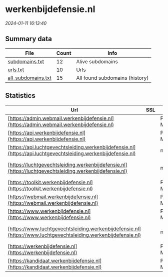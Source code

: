 # werkenbijdefensie.nl
*2024-01-11 16:13:40*
## Summary data
| File       | Count | Info |
|------------|-------|------|
|[subdomains.txt](/data/werkenbijdefensie.nl/subdomains.txt)|12|Alive subdomains|
|[urls.txt](/data/werkenbijdefensie.nl/urls.txt)|10|Urls|
|[all_subdomains.txt](/data/werkenbijdefensie.nl/all_subdomains.txt)|15|All found subdomains (history)|
## Statistics
| Url | SSL | Server | Cookie | HSTS | CSP | XFO | XXP | RP | Tech |Title |
|------------|-------|------|------|------|------|------|------|------|------|------|
|[https://admin.webmail.werkenbijdefensie.nl](https://admin.webmail.werkenbijdefensie.nl)| |Ponos Maximum| | |:warning: |:white_check_mark: |:white_check_mark: |:white_check_mark: |||
|[https://api.werkenbijdefensie.nl](https://api.werkenbijdefensie.nl)| |Ponos Maximum| | | |:white_check_mark: |:white_check_mark: |:white_check_mark: ||404 Not Found|
|[https://api.luchtgevechtsleiding.werkenbijdefensie.nl](https://api.luchtgevechtsleiding.werkenbijdefensie.nl)| |nginx| |:white_check_mark: | | | |:white_check_mark: |HSTS Nginx||
|[https://luchtgevechtsleiding.werkenbijdefensie.nl](https://luchtgevechtsleiding.werkenbijdefensie.nl)| |nginx| |:white_check_mark: | |:white_check_mark: |:white_check_mark: |:white_check_mark: |Google Tag Manag...|LGL Serious Game...|
|[https://toolkit.werkenbijdefensie.nl](https://toolkit.werkenbijdefensie.nl)| |Ponos Maximum|:warning: |:white_check_mark: |:warning: |:white_check_mark: |:white_check_mark: |:white_check_mark: |HSTS|Redirecting to p...|
|[https://webmail.werkenbijdefensie.nl](https://webmail.werkenbijdefensie.nl)| |Ponos Maximum| | |:warning: |:white_check_mark: |:white_check_mark: |:white_check_mark: |||
|[https://www.werkenbijdefensie.nl](https://www.werkenbijdefensie.nl)| |Ponos Maximum| |:white_check_mark: |:warning: |:white_check_mark: |:white_check_mark: |:white_check_mark: |HSTS||
|[https://www.luchtgevechtsleiding.werkenbijdefensie.nl](https://www.luchtgevechtsleiding.werkenbijdefensie.nl)| |nginx| |:white_check_mark: | |:white_check_mark: |:white_check_mark: |:white_check_mark: |Google Tag Manag...|LGL Serious Game...|
|[https://werkenbijdefensie.nl](https://werkenbijdefensie.nl)| |Ponos Maximum| |:white_check_mark: |:warning: |:white_check_mark: |:white_check_mark: |:white_check_mark: |HSTS|Werken bij Defen...|
|[https://kandidaat.werkenbijdefensie.nl](https://kandidaat.werkenbijdefensie.nl)| |Ponos Maximum| |:white_check_mark: |:warning: |:white_check_mark: |:white_check_mark: |:white_check_mark: |HSTS||